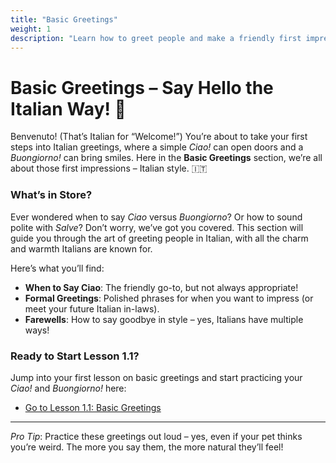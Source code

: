```yaml
---
title: "Basic Greetings"
weight: 1
description: "Learn how to greet people and make a friendly first impression in Italian. Say hello like a true Italian!"
---
```


# Basic Greetings – Say Hello the Italian Way! 👋

Benvenuto! (That’s Italian for “Welcome!”) You’re about to take your first steps into Italian greetings, where a simple *Ciao!* can open doors and a *Buongiorno!* can bring smiles. Here in the **Basic Greetings** section, we’re all about those first impressions – Italian style. 🇮🇹

### What’s in Store?

Ever wondered when to say *Ciao* versus *Buongiorno*? Or how to sound polite with *Salve*? Don’t worry, we’ve got you covered. This section will guide you through the art of greeting people in Italian, with all the charm and warmth Italians are known for.

Here’s what you’ll find:
- **When to Say Ciao**: The friendly go-to, but not always appropriate!
- **Formal Greetings**: Polished phrases for when you want to impress (or meet your future Italian in-laws).
- **Farewells**: How to say goodbye in style – yes, Italians have multiple ways!

### Ready to Start Lesson 1.1?

Jump into your first lesson on basic greetings and start practicing your *Ciao!* and *Buongiorno!* here:

- [Go to Lesson 1.1: Basic Greetings](../basic-greetings/lesson1.1/)

---

*Pro Tip*: Practice these greetings out loud – yes, even if your pet thinks you’re weird. The more you say them, the more natural they’ll feel!
